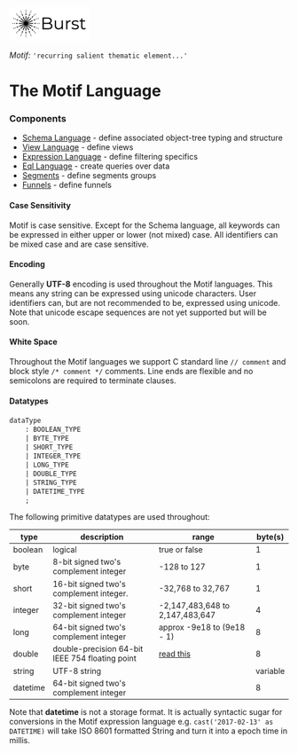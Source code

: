 ![Burst](../../doc/burst_small.png "")

_Motif:_ ```'recurring salient thematic element...'```

# The Motif Language

### Components
* [Schema Language](schema.md) -  define associated object-tree typing and structure
* [View Language](views.md) - define views
* [Expression Language](expressions.md) - define filtering specifics
* [Eql Language](eql.md) - create queries over data
* [Segments](segments.md) - define segments groups
* [Funnels](funnels.md) - define funnels


#### Case Sensitivity
Motif is case sensitive. Except for the Schema language, all
keywords can be expressed in either upper or lower (not mixed) case. All
identifiers can be mixed case and are case sensitive.

#### Encoding
Generally __UTF-8__ encoding is used throughout the Motif languages. This means any string can be expressed
using unicode characters. User identifiers can, but are not recommended to be, expressed using unicode. Note
that unicode escape sequences are not yet supported but will be soon.

#### White Space
Throughout the Motif languages we support C standard line `// comment` and block style `/* comment */` comments.
 Line ends are flexible and no semicolons are required to terminate clauses.
 
#### Datatypes
    dataType
        : BOOLEAN_TYPE
        | BYTE_TYPE
        | SHORT_TYPE
        | INTEGER_TYPE
        | LONG_TYPE
        | DOUBLE_TYPE
        | STRING_TYPE
        | DATETIME_TYPE
        ;

The following primitive datatypes are used throughout:

|  type |  description | range | byte(s) |
|---|---|---|---|
| boolean | logical | true or false| 1 |
| byte |  8-bit signed two's complement integer | -128 to 127 | 1 |
| short | 16-bit signed two's complement integer. |  -32,768 to 32,767| 1 |
| integer | 32-bit signed two's complement integer | -2,147,483,648 to 2,147,483,647 | 4 |
| long | 64-bit signed two's complement integer  | approx -9e18 to (9e18 - 1)  | 8 |
| double | double-precision 64-bit IEEE 754 floating point | [read this](https://docs.oracle.com/javase/specs/jls/se7/html/jls-4.html#jls-4.2.3)  |8 |
| string | UTF-8 string |   |variable |
| datetime | 64-bit signed two's complement integer |   |8 |

Note that __datetime__ is not a storage format. It is actually syntactic sugar for conversions in the Motif
expression language e.g. `cast('2017-02-13' as DATETIME)`  will take  ISO 8601 formatted String
and turn it into a epoch time in millis.
